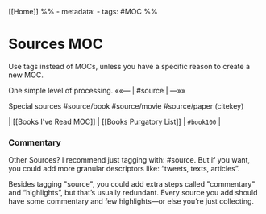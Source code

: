 [[Home]]
%% - metadata:
	- tags: #MOC %% 
# Sources MOC
Use tags instead of MOCs, unless you have a specific reason to create a new MOC.

One simple level of processing.
««— | #source | —»»

Special sources
#source/book
#source/movie
#source/paper
(citekey)

| [[Books I've Read MOC]] | [[Books Purgatory List]] | `#book100` |

### Commentary
Other Sources? I recommend just tagging with: #source. But if you want, you could add more granular descriptors like: “tweets, texts, articles”.

Besides tagging "source", you could add extra steps called "commentary" and “highlights”, but that’s usually redundant. Every source you add should have some commentary and few highlights—or else you’re just collecting.